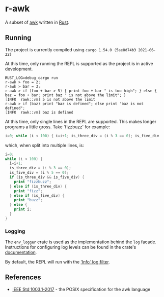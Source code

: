 # r-awk

A subset of [awk](https://en.wikipedia.org/wiki/AWK) written in [Rust](https://www.rust-lang.org/).

## Running
The project is currently compiled using `cargo 1.54.0 (5ae8d74b3 2021-06-22)`

At this time, only running the REPL is supported as the project is in active development.
```commandline
RUST_LOG=debug cargo run
r-awk > foo = 2;
r-awk > bar = 3;
r-awk > if (foo + bar > 5) { print foo + bar " is too high"; } else { baz = foo + bar; print baz " is not above the limit"; } 
[INFO  rawk::vm] 5 is not above the limit
r-awk > if (baz) print "baz is defined"; else print "baz is not defined";
[INFO  rawk::vm] baz is defined
```

At this time, only single lines in the REPL are supported. This makes longer programs a little gross. Take 'fizzbuzz' for example:
```awk
i=0; while (i < 100) { i=i+1; is_three_div = (i % 3 == 0); is_five_div = (i % 5 == 0); if (is_three_div && is_five_div) { print "fizzbuzz"; } else if (is_three_div) { print "fizz"; } else if (is_five_div) { print "buzz"; } else { print i; }}
```
which, when split into multiple lines, is:
```awk
i=0; 
while (i < 100) {
  i=i+1;
  is_three_div = (i % 3 == 0);
  is_five_div = (i % 5 == 0);
  if (is_three_div && is_five_div) { 
    print "fizzbuzz"; 
  } else if (is_three_div) { 
    print "fizz"; 
  } else if (is_five_div) { 
    print "buzz"; 
  } else {
    print i;
  }
}
```

### Logging
The `env_logger` crate is used as the implementation behind the `log` facade. Instructions for configuring log levels
can be found in the crate's [documentation](https://docs.rs/env_logger/0.8.2/env_logger/).

By default, the REPL will run with the ['Info' log filter](https://docs.rs/env_logger/0.8.2/env_logger/struct.Builder.html).

## References
- [IEEE Std 1003.1-2017](https://pubs.opengroup.org/onlinepubs/9699919799/utilities/awk.html) - the POSIX specification for the awk language
